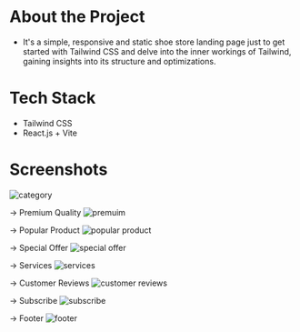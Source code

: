 # About the Project
- It's a simple, responsive and static shoe store landing page just to get started with Tailwind CSS and delve into the inner workings of Tailwind, gaining insights into its structure and optimizations.

# Tech Stack
- Tailwind CSS
- React.js + Vite

# Screenshots
![category](https://github.com/user-attachments/assets/95d59b02-15ec-4784-a31e-5013954c1155)

-> Premium Quality ![premuim](https://github.com/user-attachments/assets/cfb21bb8-18f5-486f-add9-35fd08847d94)

-> Popular Product ![popular product](https://github.com/user-attachments/assets/6e932e5f-c1d2-4f37-9f4a-59bda5faf56c)

-> Special Offer ![special offer](https://github.com/user-attachments/assets/8ce53619-e034-40a4-b1c7-1a55f2521252)

-> Services ![services](https://github.com/user-attachments/assets/bb455009-6610-4cfa-8e6a-a3046bf976ce)

-> Customer Reviews ![customer reviews](https://github.com/user-attachments/assets/702d6491-da31-4409-812d-207549cd2760)

-> Subscribe ![subscribe](https://github.com/user-attachments/assets/70a89b8e-42dc-4c62-a556-e95936ca7f20)

-> Footer ![footer](https://github.com/user-attachments/assets/cd85fafd-ce77-45e3-ba5d-be995013cb22) 

